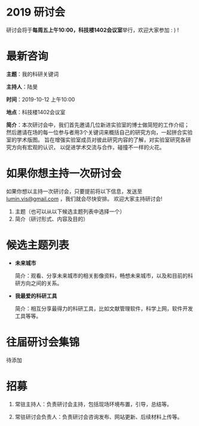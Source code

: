 # 2019 研讨会

研讨会将于**每周五上午10:00，科技楼1402会议室**举行，欢迎大家参加 : ) !

# 最新咨询

**主题**：我的科研关键词

**主持人**：陆旻

**时间**：2019-10-12 上午10:00

**地点**：科技楼1402会议室

**简介**：本次研讨会中，我们首先邀请几位新进实验室的博士做简短的工作介绍；
然后邀请在场的每一位参与者用3个关键词来概括自己的研究方向，一起拼合实验室的学术版图。
旨在增强实验室成员对彼此研究内容的了解，对实验室研究各研究方向有宏观的认识，
以促进学术交流与合作，碰撞不一样的火花。


# 如果你想主持一次研讨会

如果你想以主持一次研讨会，只要提前将以下信息，发送至 lumin.vis@gmail.com ，我们就会尽快安排。
欢迎大家主持研讨会!

1. 主题（也可以从以下候选主题列表中选择一个）
2. 简介（研讨形式、内容及目的）

# 候选主题列表

- **未来城市**
  
  简介：观看、分享未来城市的相关影像资料，畅想未来城市，以及和目前的科研方向之间的关系。

- **我最爱的科研工具**

  简介：相互分享最得力的科研工具，比如文献管理软件，科学上网，软件开发工具等等。
  
  
# 往届研讨会集锦

待添加

# 招募

1. 常驻主持人：负责研讨会主持，包括现场环境布置，引导，总结等。

2. 常驻研讨会负责人：负责研讨会咨询发布、网站更新、后续材料上传等。


